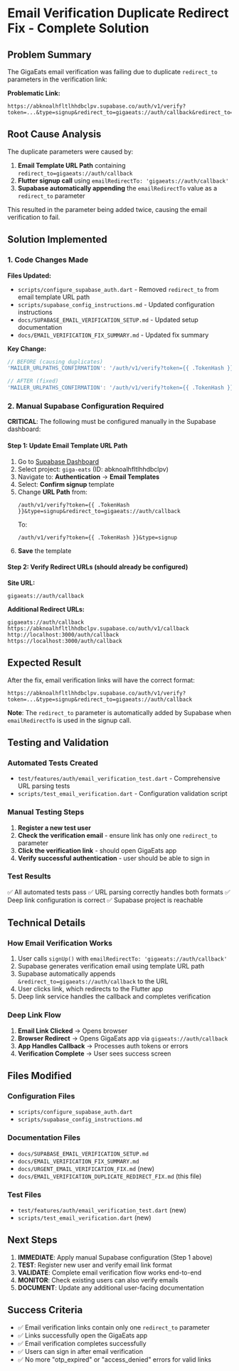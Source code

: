 # Email Verification Duplicate Redirect Fix - Complete Solution

## Problem Summary

The GigaEats email verification was failing due to duplicate `redirect_to` parameters in the verification link:

**Problematic Link:**
```
https://abknoalhfltlhhdbclpv.supabase.co/auth/v1/verify?token=...&type=signup&redirect_to=gigaeats://auth/callback&redirect_to=gigaeats://auth/callback
```

## Root Cause Analysis

The duplicate parameters were caused by:
1. **Email Template URL Path** containing `redirect_to=gigaeats://auth/callback`
2. **Flutter signup call** using `emailRedirectTo: 'gigaeats://auth/callback'`
3. **Supabase automatically appending** the `emailRedirectTo` value as a `redirect_to` parameter

This resulted in the parameter being added twice, causing the email verification to fail.

## Solution Implemented

### 1. Code Changes Made

**Files Updated:**
- `scripts/configure_supabase_auth.dart` - Removed `redirect_to` from email template URL path
- `scripts/supabase_config_instructions.md` - Updated configuration instructions
- `docs/SUPABASE_EMAIL_VERIFICATION_SETUP.md` - Updated setup documentation
- `docs/EMAIL_VERIFICATION_FIX_SUMMARY.md` - Updated fix summary

**Key Change:**
```dart
// BEFORE (causing duplicates)
'MAILER_URLPATHS_CONFIRMATION': '/auth/v1/verify?token={{ .TokenHash }}&type=signup&redirect_to=gigaeats://auth/callback'

// AFTER (fixed)
'MAILER_URLPATHS_CONFIRMATION': '/auth/v1/verify?token={{ .TokenHash }}&type=signup'
```

### 2. Manual Supabase Configuration Required

**CRITICAL**: The following must be configured manually in the Supabase dashboard:

#### Step 1: Update Email Template URL Path
1. Go to [Supabase Dashboard](https://supabase.com/dashboard)
2. Select project: `giga-eats` (ID: abknoalhfltlhhdbclpv)
3. Navigate to: **Authentication** → **Email Templates**
4. Select: **Confirm signup** template
5. Change **URL Path** from:
   ```
   /auth/v1/verify?token={{ .TokenHash }}&type=signup&redirect_to=gigaeats://auth/callback
   ```
   To:
   ```
   /auth/v1/verify?token={{ .TokenHash }}&type=signup
   ```
6. **Save** the template

#### Step 2: Verify Redirect URLs (should already be configured)
**Site URL:**
```
gigaeats://auth/callback
```

**Additional Redirect URLs:**
```
gigaeats://auth/callback
https://abknoalhfltlhhdbclpv.supabase.co/auth/v1/callback
http://localhost:3000/auth/callback
https://localhost:3000/auth/callback
```

## Expected Result

After the fix, email verification links will have the correct format:
```
https://abknoalhfltlhhdbclpv.supabase.co/auth/v1/verify?token=...&type=signup&redirect_to=gigaeats://auth/callback
```

**Note**: The `redirect_to` parameter is automatically added by Supabase when `emailRedirectTo` is used in the signup call.

## Testing and Validation

### Automated Tests Created
- `test/features/auth/email_verification_test.dart` - Comprehensive URL parsing tests
- `scripts/test_email_verification.dart` - Configuration validation script

### Manual Testing Steps
1. **Register a new test user**
2. **Check the verification email** - ensure link has only one `redirect_to` parameter
3. **Click the verification link** - should open GigaEats app
4. **Verify successful authentication** - user should be able to sign in

### Test Results
✅ All automated tests pass
✅ URL parsing correctly handles both formats
✅ Deep link configuration is correct
✅ Supabase project is reachable

## Technical Details

### How Email Verification Works
1. User calls `signUp()` with `emailRedirectTo: 'gigaeats://auth/callback'`
2. Supabase generates verification email using template URL path
3. Supabase automatically appends `&redirect_to=gigaeats://auth/callback` to the URL
4. User clicks link, which redirects to the Flutter app
5. Deep link service handles the callback and completes verification

### Deep Link Flow
1. **Email Link Clicked** → Opens browser
2. **Browser Redirect** → Opens GigaEats app via `gigaeats://auth/callback`
3. **App Handles Callback** → Processes auth tokens or errors
4. **Verification Complete** → User sees success screen

## Files Modified

### Configuration Files
- `scripts/configure_supabase_auth.dart`
- `scripts/supabase_config_instructions.md`

### Documentation Files
- `docs/SUPABASE_EMAIL_VERIFICATION_SETUP.md`
- `docs/EMAIL_VERIFICATION_FIX_SUMMARY.md`
- `docs/URGENT_EMAIL_VERIFICATION_FIX.md` (new)
- `docs/EMAIL_VERIFICATION_DUPLICATE_REDIRECT_FIX.md` (this file)

### Test Files
- `test/features/auth/email_verification_test.dart` (new)
- `scripts/test_email_verification.dart` (new)

## Next Steps

1. **IMMEDIATE**: Apply manual Supabase configuration (Step 1 above)
2. **TEST**: Register new user and verify email link format
3. **VALIDATE**: Complete email verification flow works end-to-end
4. **MONITOR**: Check existing users can also verify emails
5. **DOCUMENT**: Update any additional user-facing documentation

## Success Criteria

- ✅ Email verification links contain only one `redirect_to` parameter
- ✅ Links successfully open the GigaEats app
- ✅ Email verification completes successfully
- ✅ Users can sign in after email verification
- ✅ No more "otp_expired" or "access_denied" errors for valid links
